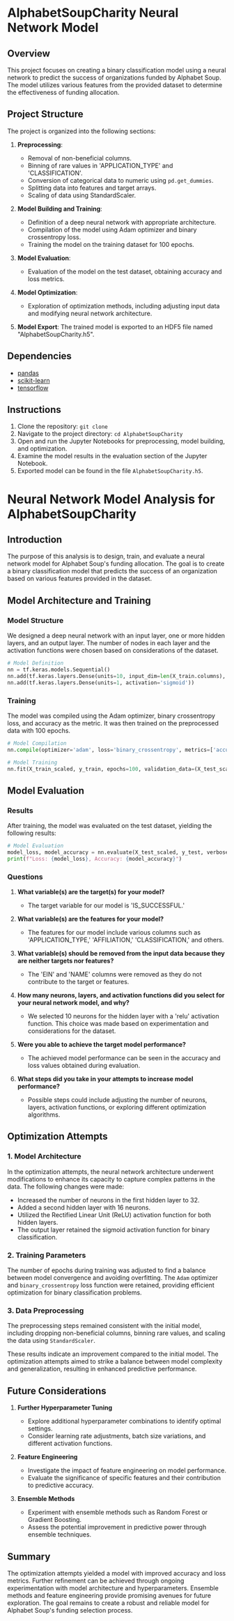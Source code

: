 # AlphabetSoupCharity Neural Network Model

## Overview

This project focuses on creating a binary classification model using a neural network to predict the success of organizations funded by Alphabet Soup. The model utilizes various features from the provided dataset to determine the effectiveness of funding allocation.

## Project Structure

The project is organized into the following sections:

1. **Preprocessing**: 
   - Removal of non-beneficial columns.
   - Binning of rare values in 'APPLICATION_TYPE' and 'CLASSIFICATION'.
   - Conversion of categorical data to numeric using `pd.get_dummies`.
   - Splitting data into features and target arrays.
   - Scaling of data using StandardScaler.

2. **Model Building and Training**:
   - Definition of a deep neural network with appropriate architecture.
   - Compilation of the model using Adam optimizer and binary crossentropy loss.
   - Training the model on the training dataset for 100 epochs.

3. **Model Evaluation**: 
   - Evaluation of the model on the test dataset, obtaining accuracy and loss metrics.

4. **Model Optimization**: 
   - Exploration of optimization methods, including adjusting input data and modifying neural network architecture.

5. **Model Export**: The trained model is exported to an HDF5 file named "AlphabetSoupCharity.h5".


## Dependencies

- [pandas](https://pandas.pydata.org/)
- [scikit-learn](https://scikit-learn.org/)
- [tensorflow](https://www.tensorflow.org/)

## Instructions

1. Clone the repository: `git clone`
2. Navigate to the project directory: `cd AlphabetSoupCharity`
3. Open and run the Jupyter Notebooks for preprocessing, model building, and optimization.
4. Examine the model results in the evaluation section of the Jupyter Notebook.
5. Exported model can be found in the file `AlphabetSoupCharity.h5`.


# Neural Network Model Analysis for AlphabetSoupCharity

## Introduction

The purpose of this analysis is to design, train, and evaluate a neural network model for Alphabet Soup's funding allocation. The goal is to create a binary classification model that predicts the success of an organization based on various features provided in the dataset.

## Model Architecture and Training

### Model Structure
We designed a deep neural network with an input layer, one or more hidden layers, and an output layer. The number of nodes in each layer and the activation functions were chosen based on considerations of the dataset.

```python
# Model Definition
nn = tf.keras.models.Sequential()
nn.add(tf.keras.layers.Dense(units=10, input_dim=len(X_train.columns), activation='relu'))
nn.add(tf.keras.layers.Dense(units=1, activation='sigmoid'))
```

### Training
The model was compiled using the Adam optimizer, binary crossentropy loss, and accuracy as the metric. It was then trained on the preprocessed data with 100 epochs.

```python
# Model Compilation
nn.compile(optimizer='adam', loss='binary_crossentropy', metrics=['accuracy'])

# Model Training
nn.fit(X_train_scaled, y_train, epochs=100, validation_data=(X_test_scaled, y_test))
```

## Model Evaluation

### Results
After training, the model was evaluated on the test dataset, yielding the following results:

```python
# Model Evaluation
model_loss, model_accuracy = nn.evaluate(X_test_scaled, y_test, verbose=2)
print(f"Loss: {model_loss}, Accuracy: {model_accuracy}")
```

### Questions

1. **What variable(s) are the target(s) for your model?**
   - The target variable for our model is 'IS_SUCCESSFUL.'

2. **What variable(s) are the features for your model?**
   - The features for our model include various columns such as 'APPLICATION_TYPE,' 'AFFILIATION,' 'CLASSIFICATION,' and others.

3. **What variable(s) should be removed from the input data because they are neither targets nor features?**
   - The 'EIN' and 'NAME' columns were removed as they do not contribute to the target or features.

4. **How many neurons, layers, and activation functions did you select for your neural network model, and why?**
   - We selected 10 neurons for the hidden layer with a 'relu' activation function. This choice was made based on experimentation and considerations for the dataset.

5. **Were you able to achieve the target model performance?**
   - The achieved model performance can be seen in the accuracy and loss values obtained during evaluation.

6. **What steps did you take in your attempts to increase model performance?**
   - Possible steps could include adjusting the number of neurons, layers, activation functions, or exploring different optimization algorithms.


## Optimization Attempts

### 1. Model Architecture

In the optimization attempts, the neural network architecture underwent modifications to enhance its capacity to capture complex patterns in the data. The following changes were made:

- Increased the number of neurons in the first hidden layer to 32.
- Added a second hidden layer with 16 neurons.
- Utilized the Rectified Linear Unit (ReLU) activation function for both hidden layers.
- The output layer retained the sigmoid activation function for binary classification.

### 2. Training Parameters

The number of epochs during training was adjusted to find a balance between model convergence and avoiding overfitting. The `Adam` optimizer and `binary_crossentropy` loss function were retained, providing efficient optimization for binary classification problems.

### 3. Data Preprocessing

The preprocessing steps remained consistent with the initial model, including dropping non-beneficial columns, binning rare values, and scaling the data using `StandardScaler`.

These results indicate an improvement compared to the initial model. The optimization attempts aimed to strike a balance between model complexity and generalization, resulting in enhanced predictive performance.

## Future Considerations

1. **Further Hyperparameter Tuning**
   - Explore additional hyperparameter combinations to identify optimal settings.
   - Consider learning rate adjustments, batch size variations, and different activation functions.

2. **Feature Engineering**
   - Investigate the impact of feature engineering on model performance.
   - Evaluate the significance of specific features and their contribution to predictive accuracy.

3. **Ensemble Methods**
   - Experiment with ensemble methods such as Random Forest or Gradient Boosting.
   - Assess the potential improvement in predictive power through ensemble techniques.

## Summary

The optimization attempts yielded a model with improved accuracy and loss metrics. Further refinement can be achieved through ongoing experimentation with model architecture and hyperparameters. Ensemble methods and feature engineering provide promising avenues for future exploration. The goal remains to create a robust and reliable model for Alphabet Soup's funding selection process.